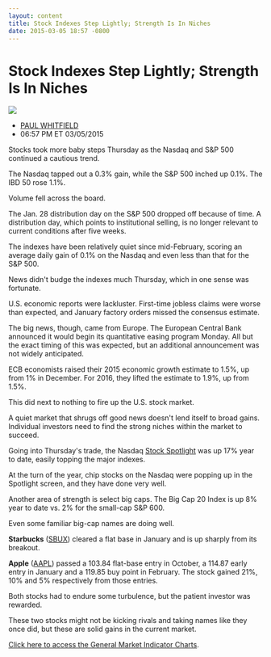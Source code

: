 ```yaml
---
layout: content
title: Stock Indexes Step Lightly; Strength Is In Niches
date: 2015-03-05 18:57 -0800
---
```



Stock Indexes Step Lightly; Strength Is In Niches
==================================================


![](https://www.investors.com/wp-content/uploads/ibd-migrated-images/MPv_150306_635611656647916246.png)

* [PAUL WHITFIELD](https://www.investors.com/author/whitfieldp/ "Posts by PAUL WHITFIELD")
* 06:57 PM ET 03/05/2015




  

Stocks took more baby steps Thursday as the Nasdaq and S&P 500 continued a cautious trend.

  

The Nasdaq tapped out a 0.3% gain, while the S&P 500 inched up 0.1%. The IBD 50 rose 1.1%.

  

Volume fell across the board.

  

The Jan. 28 distribution day on the S&P 500 dropped off because of time. A distribution day, which points to institutional selling, is no longer relevant to current conditions after five weeks.

  

The indexes have been relatively quiet since mid-February, scoring an average daily gain of 0.1% on the Nasdaq and even less than that for the S&P 500.

  

News didn't budge the indexes much Thursday, which in one sense was fortunate.

  

U.S. economic reports were lackluster. First-time jobless claims were worse than expected, and January factory orders missed the consensus estimate.

  

The big news, though, came from Europe. The European Central Bank announced it would begin its quantitative easing program Monday. All but the exact timing of this was expected, but an additional announcement was not widely anticipated.

  

ECB economists raised their 2015 economic growth estimate to 1.5%, up from 1% in December. For 2016, they lifted the estimate to 1.9%, up from 1.5%.

  

This did next to nothing to fire up the U.S. stock market.

  

A quiet market that shrugs off good news doesn't lend itself to broad gains. Individual investors need to find the strong niches within the market to succeed.

  

Going into Thursday's trade, the Nasdaq [Stock Spotlight](http://news.investors.com/investing-stock-spotlight/030515-742170-biogen-idec-stock-new-high.htm) was up 17% year to date, easily topping the major indexes.

  

At the turn of the year, chip stocks on the Nasdaq were popping up in the Spotlight screen, and they have done very well.

  

Another area of strength is select big caps. The Big Cap 20 Index is up 8% year to date vs. 2% for the small-cap S&P 600.

  

Even some familiar big-cap names are doing well.

  

**Starbucks** ([SBUX](https://research.investors.com/quote.aspx?symbol=SBUX)) cleared a flat base in January and is up sharply from its breakout.

  

**Apple** ([AAPL](https://research.investors.com/quote.aspx?symbol=AAPL)) passed a 103.84 flat-base entry in October, a 114.87 early entry in January and a 119.85 buy point in February. The stock gained 21%, 10% and 5% respectively from those entries.

  

Both stocks had to endure some turbulence, but the patient investor was rewarded.

  

These two stocks might not be kicking rivals and taking names like they once did, but these are solid gains in the current market.

  

[Click here to access the General Market Indicator Charts](https://www.investors.com/pdf/GMI_030615.pdf).




